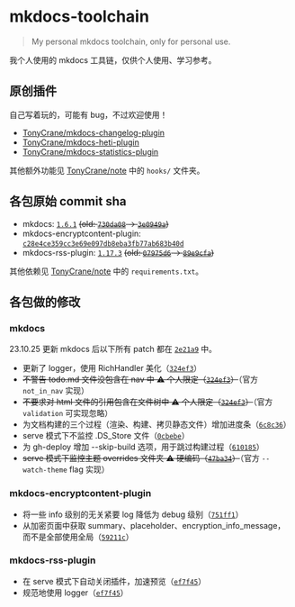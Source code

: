 # mkdocs-toolchain

> My personal mkdocs toolchain, only for personal use.

我个人使用的 mkdocs 工具链，仅供个人使用、学习参考。

## 原创插件
自己写着玩的，可能有 bug，不过欢迎使用！

- [TonyCrane/mkdocs-changelog-plugin](https://github.com/TonyCrane/mkdocs-changelog-plugin)
- [TonyCrane/mkdocs-heti-plugin](https://github.com/TonyCrane/mkdocs-heti-plugin)
- [TonyCrane/mkdocs-statistics-plugin](https://github.com/TonyCrane/mkdocs-statistics-plugin)

其他额外功能见 [TonyCrane/note](https://github.com/TonyCrane/note) 中的 `hooks/` 文件夹。

## 各包原始 commit sha

- mkdocs: [`1.6.1`](https://github.com/mkdocs/mkdocs/tree/1.6.1) ~~(old: [`730da08`](https://github.com/mkdocs/mkdocs/tree/730da08158b05374c4230f9785dd7f5068801fe3) -> [`3e0949a`](https://github.com/mkdocs/mkdocs/commit/3e0949a332ee2d4e3b0256869a9c448b03ea944d))~~
- mkdocs-encryptcontent-plugin: [`c28e4ce359cc3e69e097db8eba3fb77ab683b40d`](https://github.com/CoinK0in/mkdocs-encryptcontent-plugin/tree/c28e4ce359cc3e69e097db8eba3fb77ab683b40d)
- mkdocs-rss-plugin: [`1.17.3`](https://github.com/Guts/mkdocs-rss-plugin/tree/1.17.3) ~~(old: [`07975d6`](https://github.com/Guts/mkdocs-rss-plugin/tree/07975d6f4c27759d3bc7845427ac05fe49afd9c1) -> [`89e9cfa`](https://github.com/Guts/mkdocs-rss-plugin/commit/89e9cfa8262e9b40f571d554a75a2e9929264efc))~~

其他依赖见 [TonyCrane/note](https://github.com/TonyCrane/note) 中的 `requirements.txt`。

## 各包做的修改
### mkdocs

23.10.25 更新 mkdocs 后以下所有 patch 都在 [`2e21a9`](https://github.com/TonyCrane/mkdocs-toolchain/commit/2e21a9b26d2549104ce894b8c95611b53e3297ef) 中。

- 更新了 logger，使用 RichHandler 美化（[`324ef3`](https://github.com/TonyCrane/mkdocs-toolchain/commit/324ef3652d2a5df3fe1b769113236f4d72cd6e22)）
- ~~不警告 todo.md 文件没包含在 nav 中 ⚠️ 个人限定（[`324ef3`](https://github.com/TonyCrane/mkdocs-toolchain/commit/324ef3652d2a5df3fe1b769113236f4d72cd6e22)）~~（官方 `not_in_nav` 实现）
- ~~不要求对 html 文件的引用包含在文件树中 ⚠️ 个人限定（[`324ef3`](https://github.com/TonyCrane/mkdocs-toolchain/commit/324ef3652d2a5df3fe1b769113236f4d72cd6e22)）~~（官方 `validation` 可实现忽略）
- 为文档构建的三个过程（渲染、构建、拷贝静态文件）增加进度条（[`6c8c36`](https://github.com/TonyCrane/mkdocs-toolchain/commit/6c8c36302fdae95c621d8ffd0e3e6ef9581e58d6)）
- serve 模式下不监控 .DS_Store 文件（[`0cbebe`](https://github.com/TonyCrane/mkdocs-toolchain/commit/0cbebe95b5b7baff25c6c646bda7be63f790d2c4)）
- 为 gh-deploy 增加 --skip-build 选项，用于跳过构建过程（[`610185`](https://github.com/TonyCrane/mkdocs-toolchain/commit/6101855cf70270d44f0a0427055ccd8e9e36d4a4)）
- ~~serve 模式下监控主题 overrides 文件夹 ⚠️ 硬编码（[`47ba34`](https://github.com/TonyCrane/mkdocs-toolchain/commit/47ba3450ff7547999a78dae925217c614d8aa00f)）~~（官方 `--watch-theme` flag 实现）

### mkdocs-encryptcontent-plugin
- 将一些 info 级别的无关紧要 log 降低为 debug 级别（[`751ff1`](https://github.com/TonyCrane/mkdocs-toolchain/commit/751ff15bfa549141b518059b260802c082b4a6f1)）
- 从加密页面中获取 summary、placeholder、encryption_info_message，而不是全部使用全局（[`59211c`](https://github.com/TonyCrane/mkdocs-toolchain/commit/59211cd433a9f4c88bf7e21a9c62c5e96a10d754)）

### mkdocs-rss-plugin
- 在 serve 模式下自动关闭插件，加速预览（[`ef7f45`](https://github.com/TonyCrane/mkdocs-toolchain/commit/ef7f45953d3b5d50e1eff282dc2ad37be014aa97)）
- 规范地使用 logger（[`ef7f45`](https://github.com/TonyCrane/mkdocs-toolchain/commit/ef7f45953d3b5d50e1eff282dc2ad37be014aa97)）